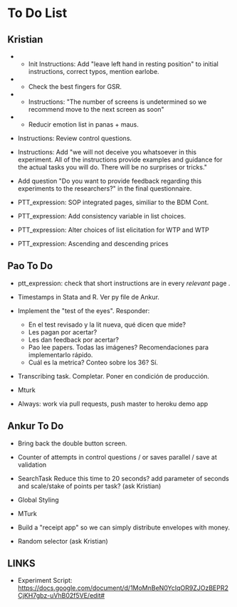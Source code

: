 # To Do List

## Kristian 
    
+ + Init Instructions: Add "leave left hand in resting position" to initial instructions, correct typos, mention earlobe. 

+ + Check the best fingers for GSR.

+ + Instructions: "The number of screens is undetermined so we recommend move to the next screen as soon" 

+ + Reducir emotion list in panas + maus. 

+ Instructions: Review control questions.

+ Instructions: Add "we will not deceive you whatsoever in this experiment. All of the instructions provide examples
and guidance for the actual tasks you will do. There will be no surprises or tricks."        
  
* Add question "Do you want to provide feedback regarding this experiments to the researchers?" in the final questionnaire.

- PTT_expression: SOP integrated pages, similiar to the BDM Cont. 
 
- PTT_expression: Add consistency variable in list choices.

- PTT_expression: Alter choices of list elicitation for WTP and WTP

- PTT_expression: Ascending and descending prices


## Pao To Do

* ptt_expression: check that short instructions are in every _relevant_ page .

* Timestamps in Stata and R. Ver py file de Ankur.
    
* Implement the "test of the eyes". Responder: 
    * En el test revisado y la lit nueva, qué dicen que mide? 
    * Les pagan por acertar?
    * Les dan feedback por acertar?
    * Pao lee papers. Todas las imágenes? Recomendaciones para implementarlo rápido.
    * Cuál es la metrica? Conteo sobre los 36? Sí.
 
* Transcribing task. Completar. Poner en condición de producción.
   
* Mturk

- Always: work via pull requests, push master to heroku demo app


## Ankur To Do


* Bring back the double button screen.
 
* Counter of attempts in control questions / or saves parallel / save at validation

* SearchTask Reduce this time to 20 seconds? add parameter of seconds and scale/stake of points per task? (ask Kristian)

* Global Styling 

* MTurk

* Build a "receipt app" so we can simply distribute envelopes with money.

* Random selector (ask Kristian)

## LINKS

* Experiment Script:
 https://docs.google.com/document/d/1MoMnBeN0YcIqOR9ZJOzBEPR2CjKH7gbz-uVhB02f5VE/edit#



<!-- ________________________________________________________________-->

<!--* additional task.?-->

<!--* "it’s in your best interest to just answer truthfully"-->

<!--* add example in instructions.-->

